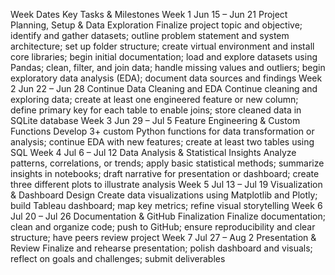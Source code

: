  Week	Dates 	Key Tasks & Milestones
Week 1	Jun 15 – Jun 21	Project Planning, Setup & Data Exploration	Finalize project topic and objective; identify and gather datasets; outline problem statement and system architecture; set up folder structure; create virtual environment and install core libraries; begin initial documentation; load and explore datasets using Pandas; clean, filter, and join data; handle missing values and outliers; begin exploratory data analysis (EDA); document data sources and findings
Week 2	Jun 22 – Jun 28	Continue Data Cleaning and EDA	Continue cleaning and exploring data; create at least one engineered feature or new column; define primary key for each table to enable joins; store cleaned data in SQLite database
Week 3	Jun 29 – Jul 5	Feature Engineering & Custom Functions	Develop 3+ custom Python functions for data transformation or analysis; continue EDA with new features; create at least two tables using SQL
Week 4	Jul 6 – Jul 12	Data Analysis & Statistical Insights	Analyze patterns, correlations, or trends; apply basic statistical methods; summarize insights in notebooks; draft narrative for presentation or dashboard; create three different plots to illustrate analysis
Week 5	Jul 13 – Jul 19	Visualization & Dashboard Design	Create data visualizations using Matplotlib and Plotly; build Tableau dashboard; map key metrics; refine visual storytelling
Week 6	Jul 20 – Jul 26	Documentation & GitHub Finalization	Finalize documentation; clean and organize code; push to GitHub; ensure reproducibility and clear structure; have peers review project
Week 7	Jul 27 – Aug 2	Presentation & Review	Finalize and rehearse presentation; polish dashboard and visuals; reflect on goals and challenges; submit deliverables